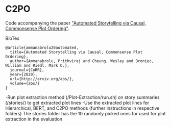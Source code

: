 # C2PO

Code accompanying the paper ["Automated Storytelling via Causal, Commonsense Plot Ordering"](http://arxiv.org/abs/).

BibTex
```
@article{ammanabrolu20automated,
  title={Automated Storytelling via Causal, Commonsense Plot Ordering},
  author={Ammanabrolu, Prithviraj and Cheung, Wesley and Broniec, William and Riedl, Mark O.},
  journal={CoRR},
  year={2020},
  url={http://arxiv.org/abs/},
  volume={abs/}
}
```

-Run plot extraction method (/Plot-Extraction/run.sh) on story summaries (/stories/) to get extracted plot lines
-Use the extracted plot lines for Hierarchical, BERT, and C2PO methods (further instructions in respective folders)
The stories folder has the 10 randomly picked ones for used for plot extraction in the evaluation
